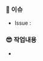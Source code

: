 ### 🥸 이슈
<!-- 이슈가 없다면 없으면 만들어주세요 -->

- Issue : 

### 😎 작업내용
<!-- 무엇을 했는지 간단히 요약해주세요. 그리고 같이 중요하게 보았으면 하는 부분도 말해주세요 -->

- 
